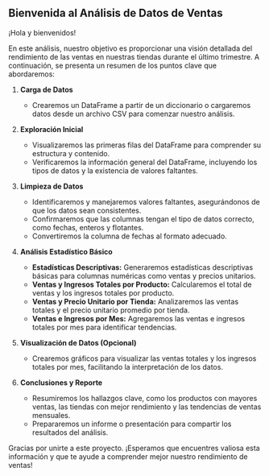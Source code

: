 ## Bienvenida al Análisis de Datos de Ventas

¡Hola y bienvenidos!

En este análisis, nuestro objetivo es proporcionar una visión detallada del rendimiento de las ventas en nuestras tiendas durante el último trimestre. A continuación, se presenta un resumen de los puntos clave que abordaremos:

1. **Carga de Datos**
   - Crearemos un DataFrame a partir de un diccionario o cargaremos datos desde un archivo CSV para comenzar nuestro análisis.

2. **Exploración Inicial**
   - Visualizaremos las primeras filas del DataFrame para comprender su estructura y contenido.
   - Verificaremos la información general del DataFrame, incluyendo los tipos de datos y la existencia de valores faltantes.

3. **Limpieza de Datos**
   - Identificaremos y manejaremos valores faltantes, asegurándonos de que los datos sean consistentes.
   - Confirmaremos que las columnas tengan el tipo de datos correcto, como fechas, enteros y flotantes.
   - Convertiremos la columna de fechas al formato adecuado.

4. **Análisis Estadístico Básico**
   - **Estadísticas Descriptivas:** Generaremos estadísticas descriptivas básicas para columnas numéricas como ventas y precios unitarios.
   - **Ventas y Ingresos Totales por Producto:** Calcularemos el total de ventas y los ingresos totales por producto.
   - **Ventas y Precio Unitario por Tienda:** Analizaremos las ventas totales y el precio unitario promedio por tienda.
   - **Ventas e Ingresos por Mes:** Agregaremos las ventas e ingresos totales por mes para identificar tendencias.

5. **Visualización de Datos (Opcional)**
   - Crearemos gráficos para visualizar las ventas totales y los ingresos totales por mes, facilitando la interpretación de los datos.

6. **Conclusiones y Reporte**
   - Resumiremos los hallazgos clave, como los productos con mayores ventas, las tiendas con mejor rendimiento y las tendencias de ventas mensuales.
   - Prepararemos un informe o presentación para compartir los resultados del análisis.

Gracias por unirte a este proyecto. ¡Esperamos que encuentres valiosa esta información y que te ayude a comprender mejor nuestro rendimiento de ventas!
